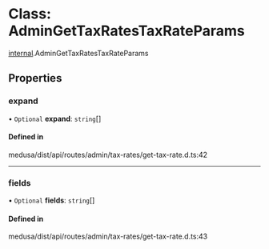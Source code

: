 # Class: AdminGetTaxRatesTaxRateParams

[internal](../modules/internal-25.md).AdminGetTaxRatesTaxRateParams

## Properties

### expand

• `Optional` **expand**: `string`[]

#### Defined in

medusa/dist/api/routes/admin/tax-rates/get-tax-rate.d.ts:42

___

### fields

• `Optional` **fields**: `string`[]

#### Defined in

medusa/dist/api/routes/admin/tax-rates/get-tax-rate.d.ts:43
